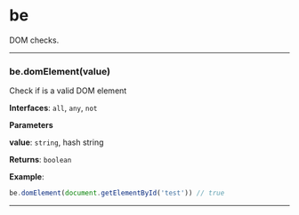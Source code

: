 # be

DOM checks.



* * *

### be.domElement(value) 

Check if is a valid DOM element**Interfaces**: `all`, `any`, `not`

**Parameters**

**value**: `string`, hash string

**Returns**: `boolean`

**Example**:
```js
be.domElement(document.getElementById('test')) // true
```



* * *










